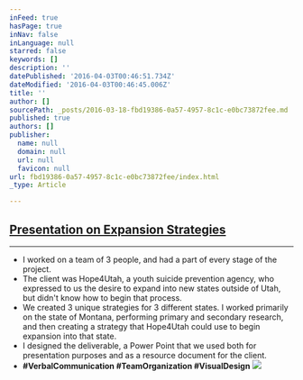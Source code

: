```yaml
---
inFeed: true
hasPage: true
inNav: false
inLanguage: null
starred: false
keywords: []
description: ''
datePublished: '2016-04-03T00:46:51.734Z'
dateModified: '2016-04-03T00:46:45.006Z'
title: ''
author: []
sourcePath: _posts/2016-03-18-fbd19386-0a57-4957-8c1c-e0bc73872fee.md
published: true
authors: []
publisher:
  name: null
  domain: null
  url: null
  favicon: null
url: fbd19386-0a57-4957-8c1c-e0bc73872fee/index.html
_type: Article

---
```

## [Presentation on Expansion Strategies][0]

****

* I worked on a team of 3 people, and had a part of every stage of the project.
* The client was Hope4Utah, a youth suicide prevention agency, who expressed to us the desire to expand into new states outside of Utah, but didn't know how to begin that process.
* We created 3 unique strategies for 3 different states. I worked primarily on the state of Montana, performing primary and secondary research, and then creating a strategy that Hope4Utah could use to begin expansion into that state.
* I designed the deliverable, a Power Point that we used both for presentation purposes and as a resource document for the client.
* **\#VerbalCommunication \#TeamOrganization \#VisualDesign**
![](https://the-grid-user-content.s3-us-west-2.amazonaws.com/98c9a610-d453-4cbc-8dbd-897a52012ed2.png)

[0]: https://drive.google.com/file/d/0B_3Bn2B5HlnMVWhhVDFqQ2R1cDg/view?usp=sharing